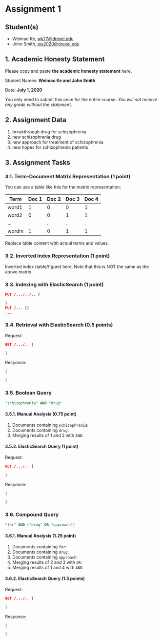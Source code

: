 # Assignment 1

## Student(s)

+ Weimao Ke, wk77@drexel.edu
+ John Smith, jps2020@drexel.edu

## 1. Academic Honesty Statement

Please copy and paste **the academic honesty statement** here.

Student Names: __Weimao Ke and John Smith__

Date: __July 1, 2020__

You only need to submit this once for the entire course.
*You will not receive any grade without the statement*.

## 2. Assignment Data

1. breakthrough drug for schizophrenia
2. new schizophrenia drug
3. new approach for treatment of schizophrenia
4. new hopes for schizophrenia patients

## 3. Assignment Tasks


### 3.1. Term-Document Matrix Representation (1 point)

You can use a table like this for the matrix representation:

| Term       |   Doc 1  |  Doc 2  | Doc 3   | Doc 4   |
|------------|----------|---------|---------|---------|
| word1      |    1     |  0      |   0     |  1      |
| word2      |    0     |  0      |   1     |  1      |
| ...        |    .     |  .      |   .     |  .      |
| wordm      |    1     |  0      |   1     |  1      |

Replace table content with actual terms and values.

### 3.2. Inverted Index Representation (1 point)

Inverted index (table/figure) here.
Note that this is NOT the same as the above matrix.

### 3.3. Indexing with ElasticSearch (1 point)

```json
PUT /.../../.. {

}
PUT /... {}
...
```

### 3.4. Retrieval with ElasticSearch (0.5 points)

Request:

```json
GET /.../.. {

}
```

Response:
```json
{

}
```

### 3.5. Boolean Query

```sql
"schizophrenia" AND "drug"
```

#### 3.5.1. Manual Analysis (0.75 point)

1. Documents containing ```schizophrenia```:
2. Documents containing ```drug```:
3. Merging results of 1 and 2 with ```AND```:

#### 3.5.2. ElasticSearch Query (1 point)

Request:

```json
GET /.../.. {

}
```

Response:
```json
{

}
```

### 3.6. Compound Query

```sql
"for" AND ("drug" OR "approach")
```

#### 3.6.1. Manual Analysis (1.25 point)

1. Documents containing ```for```:
2. Documents containing ```drug```:
3. Documents containing ```approach```:
4. Merging results of 2 and 3 with ```OR```:
5. Merging results of 1 and 4 with ```AND```:

#### 3.6.2. ElasticSearch Query (1.5 points)

Request:

```json
GET /.../.. {

}
```

Response:
```json
{

}
```
